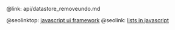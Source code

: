 @link: api/datastore_removeundo.md

@seolinktop: [javascript ui framework](https://webix.com)
@seolink: [lists in javascript](https://webix.com/widget/list/)